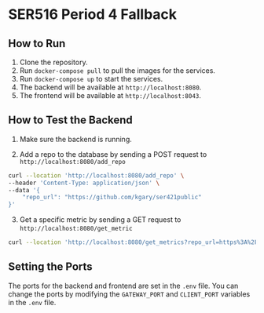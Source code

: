 # SER516 Period 4 Fallback

## How to Run

1. Clone the repository.
2. Run `docker-compose pull` to pull the images for the services.
3. Run `docker-compose up` to start the services.
4. The backend will be available at `http://localhost:8080`.
5. The frontend will be available at `http://localhost:8043`.

## How to Test the Backend

1. Make sure the backend is running.

2. Add a repo to the database by sending a POST request to `http://localhost:8080/add_repo`

```bash
curl --location 'http://localhost:8080/add_repo' \
--header 'Content-Type: application/json' \
--data '{
    "repo_url": "https://github.com/kgary/ser421public"
}'
```

3. Get a specific metric by sending a GET request to `http://localhost:8080/get_metric`

```bash
curl --location 'http://localhost:8080/get_metrics?repo_url=https%3A%2F%2Fgithub.com%2Fkgary%2Fser421public&metrics=hal%2Ccyclo'
```

## Setting the Ports

The ports for the backend and frontend are set in the `.env` file. You can change the ports by modifying the `GATEWAY_PORT` and `CLIENT_PORT` variables in the `.env` file.

